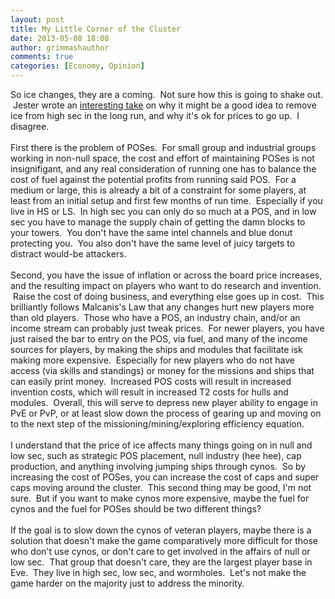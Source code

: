 ```yaml
---
layout: post
title: My Little Corner of the Cluster
date: 2013-05-08 18:08
author: grimmashauthor
comments: true
categories: [Economy, Opinion]
---
```

So ice changes, they are a coming. &nbsp;Not sure how this is going to shake out. &nbsp;Jester wrote an <a href="http://jestertrek.blogspot.com/2013/05/blood-for-oil.html">interesting take</a> on why it might be a good idea to remove ice from high sec in the long run, and why it's ok for prices to go up. &nbsp;I disagree.<br /><br />First there is the problem of POSes. &nbsp;For small group and industrial groups working in non-null space, the cost and effort of maintaining POSes is not insignifigant, and any real consideration of running one has to balance the cost of fuel against the potential profits from running said POS. &nbsp;For a medium or large, this is already a bit of a constraint for some players, at least from an initial setup and first few months of run time. &nbsp;Especially if you live in HS or LS. &nbsp;In high sec you can only do so much at a POS, and in low sec you have to manage the supply chain of getting the damn blocks to your towers. &nbsp;You don't have the same intel channels and blue donut protecting you. &nbsp;You also don't have the same level of juicy targets to distract would-be attackers.<br /><br />Second, you have the issue of inflation or across the board price increases, and the resulting impact on players who want to do research and invention. &nbsp;Raise the cost of doing business, and everything else goes up in cost. &nbsp;This brilliantly follows Malcanis's Law that any changes hurt new players more than old players. &nbsp;Those who have a POS, an industry chain, and/or an income stream can probably just tweak prices. &nbsp;For newer players, you have just raised the bar to entry on the POS, via fuel, and many of the income sources for players, by making the ships and modules that facilitate isk making more expensive. &nbsp;Especially for new players who do not have access (via skills and standings) or money for the missions and ships that can easily print money. &nbsp;Increased POS costs will result in increased invention costs, which will result in increased T2 costs for hulls and modules. &nbsp;Overall, this will serve to depress new player ability to engage in PvE or PvP, or at least slow down the process of gearing up and moving on to the next step of the missioning/mining/exploring efficiency equation.<br /><br />I understand that the price of ice affects many things going on in null and low sec, such as strategic POS placement, null industry (hee hee), cap production, and anything involving jumping ships through cynos. &nbsp;So by increasing the cost of POSes, you can increase the cost of caps and super caps moving around the cluster. &nbsp;This second thing may be good, I'm not sure. &nbsp;But if you want to make cynos more expensive, maybe the fuel for cynos and the fuel for POSes should be two different things?<br /><br />If the goal is to slow down the cynos of veteran players, maybe there is a solution that doesn't make the game comparatively more difficult for those who don't use cynos, or don't care to get involved in the affairs of null or low sec. &nbsp;That group that doesn't care, they are the largest player base in Eve. &nbsp;They live in high sec, low sec, and wormholes. &nbsp;Let's not make the game harder on the majority just to address the minority.
